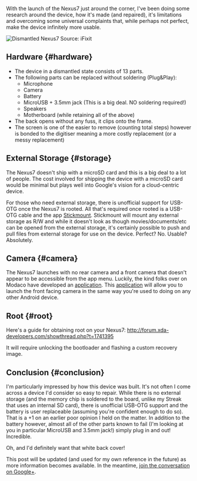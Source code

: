 <!---
title: "Nexus7 - What you need to know"
date: "2012-07-06"
categories:
  - "guides"
  - "reviews"
tags:
  - "external-storage"
  - "nexus"
  - "nexus7"
  - "root-nexus"
  - "usb-otg"
--->

With the launch of the Nexus7 just around the corner, I've been doing some research around the device, how it's made (and repaired), it's limitations and overcoming some universal complaints that, while perhaps not perfect, make the device infinitely more usable.

![](http://guide-images.ifixit.net/igi/1S3nvadn4UKYoEVx.medium "Dismantled Nexus7")
Source: iFixit

## Hardware {#hardware}

- The device in a dismantled state consists of 13 parts.
- The following parts can be replaced without soldering (Plug&Play):
    - Microphone
    - Camera
    - Battery
    - MicroUSB + 3.5mm jack (This is a big deal. NO soldering required!)
    - Speakers
    - Motherboard (while retaining all of the above)
- The back opens without any fuss, it clips onto the frame.
- The screen is one of the easier to remove (counting total steps) however is bonded to the digitiser meaning a more costly replacement (or a messy replacement)

## External Storage {#storage}

The Nexus7 doesn't ship with a microSD card and this is a big deal to a lot of people. The cost involved for shipping the device with a microSD card would be minimal but plays well into Google's vision for a cloud-centric device.

For those who need external storage, there is unofficial support for USB-OTG once the Nexus7 is rooted. All that's required once rooted is a USB-OTG cable and the app [Stickmount](https://play.google.com/store/apps/details?id=eu.chainfire.stickmount&feature=search_result#?t=W251bGwsMSwxLDEsImV1LmNoYWluZmlyZS5zdGlja21vdW50Il0.). Stickmount will mount any external storage as R/W and while it doesn't look as though movies/documents/etc can be opened from the external storage, it's certainly possible to push and pull files from external storage for use on the device. Perfect? No. Usable? Absolutely.

## Camera {#camera}

The Nexus7 launches with no rear camera and a front camera that doesn't appear to be accessible from the app menu. Luckily, the kind folks over on Modaco have developed an [application](https://play.google.com/store/apps/details?id=com.modaco.cameralauncher). This [application](https://play.google.com/store/apps/details?id=com.modaco.cameralauncher) will allow you to launch the front facing camera in the same way you're used to doing on any other Android device.

## Root {#root}

Here's a guide for obtaining root on your Nexus7: http://forum.xda-developers.com/showthread.php?t=1741395

It will require unlocking the bootloader and flashing a custom recovery image.

## Conclusion {#conclusion}

I'm particularly impressed by how this device was built. It's not often I come across a device I'd consider so easy to repair. While there is no external storage (and the memory chip is soldered to the board, unlike my Streak that uses an internal SD card), there is unofficial USB-OTG support and the battery is user replaceable (assuming you're confident enough to do so). That is a +1 on an earlier poor opinion I held on the matter. In addition to the battery however, almost all of the other parts known to fail (I'm looking at you in particular MicroUSB and 3.5mm jack!) simply plug in and out! Incredible.

Oh, and I'd definitely want that white back cover!

This post will be updated (and used for my own reference in the future) as more information becomes available. In the meantime, [join the conversation on Google+](https://plus.google.com/105616249858609350212/posts/1B36RxVnvws).
